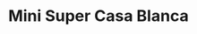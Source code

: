 ---
title: "Mini Super Casa Blanca"
url: /la-asuncion/mini-super-casa-blanca/
shop: Lebensmittel
---